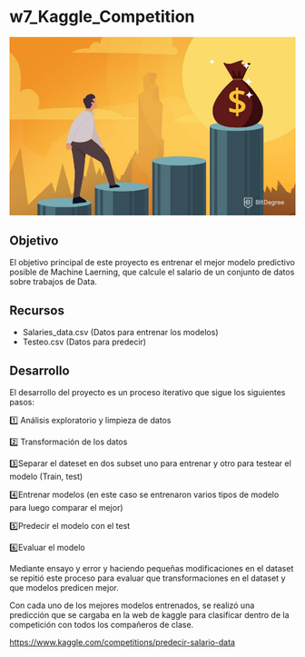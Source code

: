 # w7_Kaggle_Competition


![imagen1](https://github.com/AaronNebreda/-w7_Kaggle_Competition/blob/main/img/foto.jpg)

## Objetivo


El objetivo principal de este proyecto es entrenar el mejor modelo predictivo posible de Machine Laerning, que calcule el salario de un conjunto de datos sobre trabajos de Data.


## Recursos

- Salaries_data.csv (Datos para entrenar los modelos)
- Testeo.csv (Datos para predecir)



## Desarrollo

El desarrollo del proyecto es un proceso iterativo que sigue los siguientes pasos:

1️⃣ Análisis exploratorio y limpieza de datos

2️⃣ Transformación de los datos

3️⃣Separar el dateset en dos subset uno para entrenar y otro para testear el modelo (Train, test)

4️⃣Entrenar modelos (en este caso se entrenaron varios tipos de modelo para luego comparar el mejor)

5️⃣Predecir el modelo con el test

6️⃣Evaluar el modelo

Mediante ensayo y error y haciendo pequeñas modificaciones en el dataset se repitió este proceso para evaluar que transformaciones en el dataset y que modelos predicen mejor.

Con cada uno de los mejores modelos entrenados, se realizó una predicción que se cargaba en la web de kaggle para clasificar dentro de la competición con todos los compañeros de clase.

https://www.kaggle.com/competitions/predecir-salario-data

